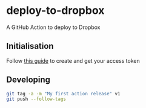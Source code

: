 # deploy-to-dropbox

A GitHub Action to deploy to Dropbox

## Initialisation

Follow [this guide](https://preventdirectaccess.com/docs/create-app-key-access-token-for-dropbox-account/#access-token) to create and get your access token


## Developing

```bash
git tag -a -m "My first action release" v1
git push --follow-tags
```